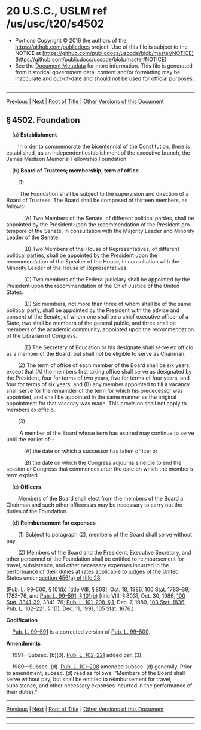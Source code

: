 ---
---

# 20 U.S.C., USLM ref /us/usc/t20/s4502

* Portions Copyright © 2016 the authors of the https://github.com/publicdocs project.
  Use of this file is subject to the NOTICE at [https://github.com/publicdocs/uscode/blob/master/NOTICE](https://github.com/publicdocs/uscode/blob/master/NOTICE)
* See the [Document Metadata](././../../../..//README.md) for more information.
  This file is generated from historical government data; content and/or formatting may be inaccurate and out-of-date and should not be used for official purposes.

----------
----------

[Previous](./../../../..//us/usc/t20/ch57/m__us_usc_t20_s4501.md) | [Next](./../../../..//us/usc/t20/ch57/m__us_usc_t20_s4503.md) | [Root of Title](./../../../../) | [Other Versions of this Document](https://publicdocs.github.io/go/links?ns=uslm&ref=%2Fus%2Fusc%2Ft20%2Fs4502)

## § 4502. Foundation

    (a) __Establishment__ 

        In order to commemorate the bicentennial of the Constitution, there is established, as an independent establishment of the executive branch, the James Madison Memorial Fellowship Foundation.

    (b) __Board of Trustees; membership; term of office__ 

        (1)

         The Foundation shall be subject to the supervision and direction of a Board of Trustees. The Board shall be composed of thirteen members, as follows:

            (A) Two Members of the Senate, of different political parties, shall be appointed by the President upon the recommendation of the President pro tempore of the Senate, in consultation with the Majority Leader and Minority Leader of the Senate.

            (B) Two Members of the House of Representatives, of different political parties, shall be appointed by the President upon the recommendation of the Speaker of the House, in consultation with the Minority Leader of the House of Representatives.

            (C) Two members of the Federal judiciary shall be appointed by the President upon the recommendation of the Chief Justice of the United States.

            (D) Six members, not more than three of whom shall be of the same political party, shall be appointed by the President with the advice and consent of the Senate, of whom one shall be a chief executive officer of a State, two shall be members of the general public, and three shall be members of the academic community, appointed upon the recommendation of the Librarian of Congress.

            (E) The Secretary of Education or his designate shall serve ex officio as a member of the Board, but shall not be eligible to serve as Chairman.

        (2) The term of office of each member of the Board shall be six years; except that (A) the members first taking office shall serve as designated by the President, four for terms of two years, five for terms of four years, and four for terms of six years, and (B) any member appointed to fill a vacancy shall serve for the remainder of the term for which his predecessor was appointed, and shall be appointed in the same manner as the original appointment for that vacancy was made. This provision shall not apply to members ex officio.

        (3)

         A member of the Board whose term has expired may continue to serve until the earlier of—

            (A) the date on which a successor has taken office; or

            (B) the date on which the Congress adjourns sine die to end the session of Congress that commences after the date on which the member’s term expired.

    (c) __Officers__ 

        Members of the Board shall elect from the members of the Board a Chairman and such other officers as may be necessary to carry out the duties of the Foundation.

    (d) __Reimbursement for expenses__ 

        (1) Subject to paragraph (2), members of the Board shall serve without pay.

        (2) Members of the Board and the President, Executive Secretary, and other personnel of the Foundation shall be entitled to reimbursement for travel, subsistence, and other necessary expenses incurred in the performance of their duties at rates applicable to judges of the United States under [section 456(a) of title 28][/us/usc/t28/s456/a].

([Pub. L. 99–500, § 101(b)][/us/pl/99/500/s101/b] \[title VIII, § 803\], Oct. 18, 1986, [100 Stat. 1783–39][/us/stat/100/1783-39], 1783–76, and [Pub. L. 99–591, § 101(b)][/us/pl/99/591/s101/b] \[title VIII, § 803\], Oct. 30, 1986, [100 Stat. 3341–39][/us/stat/100/3341-39], 3341–76; [Pub. L. 101–208, § 1][/us/pl/101/208/s1], Dec. 7, 1989, [103 Stat. 1836][/us/stat/103/1836]; [Pub. L. 102–221, § 1(1)][/us/pl/102/221/s1/1], Dec. 11, 1991, [105 Stat. 1676][/us/stat/105/1676].)

 __Codification__ 

    [Pub. L. 99–591][/us/pl/99/591] is a corrected version of [Pub. L. 99–500][/us/pl/99/500].

 __Amendments__ 

    1991—Subsec. (b)(3). [Pub. L. 102–221][/us/pl/102/221] added par. (3).

    1989—Subsec. (d). [Pub. L. 101–208][/us/pl/101/208] amended subsec. (d) generally. Prior to amendment, subsec. (d) read as follows: “Members of the Board shall serve without pay, but shall be entitled to reimbursement for travel, subsistence, and other necessary expenses incurred in the performance of their duties.”

----------

[Previous](./../../../..//us/usc/t20/ch57/m__us_usc_t20_s4501.md) | [Next](./../../../..//us/usc/t20/ch57/m__us_usc_t20_s4503.md) | [Root of Title](./../../../../) | [Other Versions of this Document](https://publicdocs.github.io/go/links?ns=uslm&ref=%2Fus%2Fusc%2Ft20%2Fs4502)

----------
----------

[/us/usc/t28/s456/a]: https://publicdocs.github.io/go/links?ns=uslm&ref=%2Fus%2Fusc%2Ft28%2Fs456%2Fa
[/us/pl/99/500/s101/b]: https://publicdocs.github.io/go/links?ns=uslm&ref=%2Fus%2Fpl%2F99%2F500%2Fs101%2Fb
[/us/stat/100/1783-39]: https://publicdocs.github.io/go/links?ns=uslm&ref=%2Fus%2Fstat%2F100%2F1783-39
[/us/pl/99/591/s101/b]: https://publicdocs.github.io/go/links?ns=uslm&ref=%2Fus%2Fpl%2F99%2F591%2Fs101%2Fb
[/us/stat/100/3341-39]: https://publicdocs.github.io/go/links?ns=uslm&ref=%2Fus%2Fstat%2F100%2F3341-39
[/us/pl/101/208/s1]: https://publicdocs.github.io/go/links?ns=uslm&ref=%2Fus%2Fpl%2F101%2F208%2Fs1
[/us/stat/103/1836]: https://publicdocs.github.io/go/links?ns=uslm&ref=%2Fus%2Fstat%2F103%2F1836
[/us/pl/102/221/s1/1]: https://publicdocs.github.io/go/links?ns=uslm&ref=%2Fus%2Fpl%2F102%2F221%2Fs1%2F1
[/us/stat/105/1676]: https://publicdocs.github.io/go/links?ns=uslm&ref=%2Fus%2Fstat%2F105%2F1676
[/us/pl/99/591]: https://publicdocs.github.io/go/links?ns=uslm&ref=%2Fus%2Fpl%2F99%2F591
[/us/pl/99/500]: https://publicdocs.github.io/go/links?ns=uslm&ref=%2Fus%2Fpl%2F99%2F500
[/us/pl/102/221]: https://publicdocs.github.io/go/links?ns=uslm&ref=%2Fus%2Fpl%2F102%2F221
[/us/pl/101/208]: https://publicdocs.github.io/go/links?ns=uslm&ref=%2Fus%2Fpl%2F101%2F208


